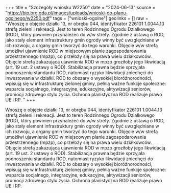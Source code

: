 +++
title = "Szczegóły wniosku W2250"
date = "2024-06-13"
source = "https://bip.brg.gda.pl/images/uploads/wnioski-do-planu-ogolnego/w2250.pdf"
tags = ["wnioski-ogolne"]
geolinks = []
raw = "Wnoszę o objęcie działki 13, nr obrębu 044, identyfikator 226101 1.0044.13 strefą zieleni i rekreacji. Jest to teren Rodzinnego Ogrodu Działkowego (ROD), który powinien przynależeć do w/w strefy. Zgodnie z ustawą o ROD, jako stały element infrastruktury gmin ogrody winny być uwzględniane w ich rozwoju, a organy gmin tworzyć do tego warunki. Objęcie w/w strefą umożliwi ujawnienie ROD w miejscowym planie zagospodarowania przestrzennego (mpzp), co przełoży się na prawa wielu działkowców. Objęcie strefą zakazującą ujawnienia ROD w mpzp groziłoby jego likwidacją (art. 19 ust. 2 ustawy o ROD). Stabilizacja prawna będzie sprzyjała podnoszeniu standardu ROD, natomiast ryzyko likwidacji zniechęci do inwestowania w działki. ROD to obszary o wysokiej bioróżnorodności, wpisują się w infrastrukturę zielonej gminy, pełnią ważne funkcje społeczne: wsparcia socjalnego, integracyjne, edukacyjne, aktywizacji seniorów, promocji zdrowego stylu życia. Ochrona planistyczna ROD realizuje prawo UE i RP. "
+++

Wnoszę o objęcie działki 13, nr obrębu 044, identyfikator 226101 1.0044.13 strefą
zieleni i rekreacji. Jest to teren Rodzinnego Ogrodu Działkowego (ROD), który powinien
przynależeć do w/w strefy. Zgodnie z ustawą o ROD, jako stały element infrastruktury gmin
ogrody winny być uwzględniane w ich rozwoju, a organy gmin tworzyć do tego warunki. Objęcie
w/w strefą umożliwi ujawnienie ROD w miejscowym planie zagospodarowania przestrzennego
(mpzp), co przełoży się na prawa wielu działkowców. Objęcie strefą zakazującą ujawnienia ROD
w mpzp groziłoby jego likwidacją (art. 19 ust. 2 ustawy o ROD). Stabilizacja prawna będzie
sprzyjała podnoszeniu standardu ROD, natomiast ryzyko likwidacji zniechęci do inwestowania w
działki. ROD to obszary o wysokiej bioróżnorodności, wpisują się w infrastrukturę zielonej
gminy, pełnią ważne funkcje społeczne: wsparcia socjalnego, integracyjne, edukacyjne,
aktywizacji seniorów, promocji zdrowego stylu życia. Ochrona planistyczna ROD realizuje prawo
UE i RP.



